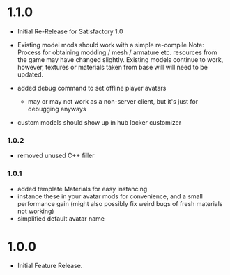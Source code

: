 # 1.1.0

- Initial Re-Release for Satisfactory 1.0

- Existing model mods should work with a simple re-compile
Note: Process for obtaining modding / mesh / armature etc. resources from the game may have changed slightly.
Existing models continue to work, however, textures or materials taken from base will will need to be updated.

- added debug command to set offline player avatars
	- may or may not work as a non-server client, but it's just for debugging anyways

- custom models should show up in hub locker customizer

### 1.0.2

- removed unused C++ filler

### 1.0.1

- added template Materials for easy instancing
 - instance these in your avatar mods for convenience, and a small performance gain (might also possibly fix weird bugs of fresh materials not working)
- simplified default avatar name

# 1.0.0

- Initial Feature Release.
